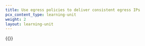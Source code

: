 ```yaml
---
title: Use egress policies to deliver consistent egress IPs
pcx_content_type: learning-unit
weight: 2
layout: learning-unit
---
```


{{<render file="gateway/_egress-policies.md" productFolder="cloudflare-one">}}
